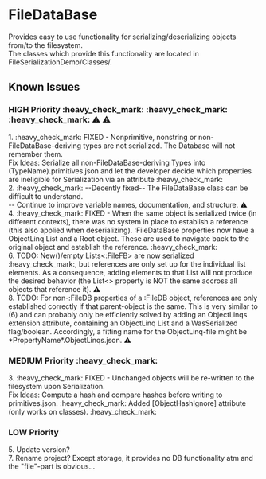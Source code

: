 # FileDataBase
Provides easy to use functionality for serializing/deserializing objects from/to the filesystem. </br>
The classes which provide this functionality are located in FileSerializationDemo/Classes/.</br>
## Known Issues
<h3>HIGH Priority :heavy_check_mark: :heavy_check_mark: :heavy_check_mark: ⚠️ ⚠️</h3>
1. :heavy_check_mark: FIXED - Nonprimitive, nonstring or non-FileDataBase-deriving types are not serialized. The Database will not remember them.</br>
  Fix Ideas: Serialize all non-FileDataBase-deriving Types into (TypeName).primitives.json and let the developer decide which properties are ineligible for Serialization via an attribute :heavy_check_mark:</br>
2. :heavy_check_mark: --Decently fixed-- The FileDataBase class can be difficult to understand.</br>
  -- Continue to improve variable names, documentation, and structure. ⚠️</br>
4. :heavy_check_mark: FIXED - When the same object is serialized twice (in different contexts), there was no system in place to establish a reference (this also applied when deserializing). :FileDataBase properties now have a ObjectLinq List and a Root object. These are used to navigate back to the original object and establish the reference. :heavy_check_mark:</br>
6. TODO: New()/empty Lists<:FileFB> are now serialized :heavy_check_mark:, but references are only set up for the individual list elements. As a consequence, adding elements to that List will not produce the desired behavior (the List<> property is NOT the same accross all objects that reference it). ⚠️</br>
8. TODO: For non-:FileDB properties of a :FileDB object, references are only established correctly if that parent-object is the same. This is very similar to (6) and can probably only be efficiently solved by adding an ObjectLinqs extension attribute, containing an ObjectLinq List and a WasSerialized flag/boolean. Accordingly, a fitting name for the ObjectLinq-file might be *PropertyName*.ObjectLinqs.json. ⚠️
<h3>MEDIUM Priority :heavy_check_mark:</h3>
3. :heavy_check_mark: FIXED - Unchanged objects will be re-written to the filesystem upon Serialization.</br>
  Fix Ideas: Compute a hash and compare hashes before writing to primitives.json. :heavy_check_mark: Added [ObjectHashIgnore] attribute (only works on classes). :heavy_check_mark:</br>
<h3>LOW Priority</h3>
5. Update version? </br>
7. Rename project? Except storage, it provides no DB functionality atm and the "file"-part is obvious...
